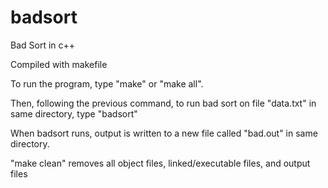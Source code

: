 # badsort
Bad Sort in c++

Compiled with makefile

To run the program, type "make" or "make all".

Then, following the previous command, to run bad sort on file "data.txt" in same directory, type "badsort"

When badsort runs, output is written to a new file called "bad.out" in same directory.

"make clean" removes all object files, linked/executable files, and output files
